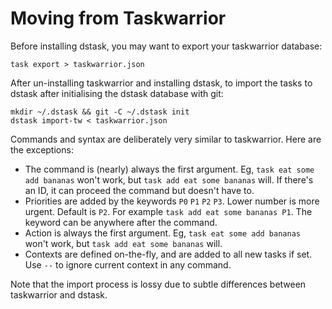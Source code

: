 # Moving from Taskwarrior

Before installing dstask, you may want to export your taskwarrior database:

    task export > taskwarrior.json

After un-installing taskwarrior and installing dstask, to import the tasks to
dstask after initialising the dstask database with git:

    mkdir ~/.dstask && git -C ~/.dstask init
    dstask import-tw < taskwarrior.json


Commands and syntax are deliberately very similar to taskwarrior. Here are the exceptions:

  * The command is (nearly) always the first argument. Eg, `task eat some add bananas` won't work, but `task add eat some bananas` will. If there's an ID, it can proceed the command but doesn't have to.
  * Priorities are added by the keywords `P0` `P1` `P2` `P3`. Lower number is more urgent. Default is `P2`. For example `task add eat some bananas P1`. The keyword can be anywhere after the command.
  * Action is always the first argument. Eg, `task eat some add bananas` won't work, but `task add eat some bananas` will.
  * Contexts are defined on-the-fly, and are added to all new tasks if set. Use `--` to ignore current context in any command.

[1]: https://github.com/naggie/dstask/releases/latest

Note that the import process is lossy due to subtle differences between taskwarrior and dstask.
